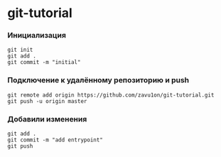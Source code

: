 # git-tutorial

### Инициализация
```shell
git init
git add .
git commit -m "initial"
```

### Подключение к удалённому репозиторию и push
```shell
git remote add origin https://github.com/zavu1on/git-tutorial.git
git push -u origin master
```

### Добавили изменения
```shell
git add .
git commit -m "add entrypoint"
git push
```